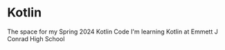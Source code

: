 # Kotlin
The space for my Spring 2024 Kotlin Code
I'm learning Kotlin at Emmett J Conrad High School 
